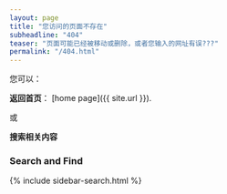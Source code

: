 ```yaml
---
layout: page
title: "您访问的页面不存在"
subheadline: "404"
teaser: "页面可能已经被移动或删除，或者您输入的网址有误???"
permalink: "/404.html"
---
```



您可以：

**返回首页**： [home page]({{ site.url }}).  

或

**搜索相关内容**


### Search and Find

{% include sidebar-search.html %}

